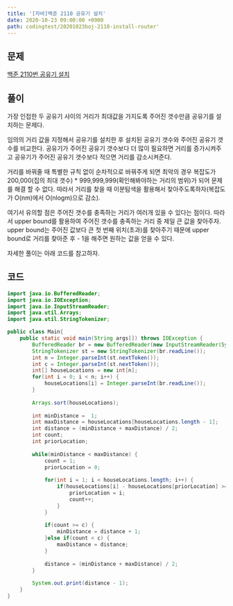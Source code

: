 ```yaml
---
title: '[자바]백준 2110 공유기 설치'
date: 2020-10-23 09:00:00 +0900
path: codingtest/20201023boj-2110-install-router'
---
```


## 문제

[백준 2110번 공유기 설치](https://www.acmicpc.net/problem/2110)

## 풀이

가장 인접한 두 공유기 사이의 거리가 최대값을 가지도록 주어진 갯수만큼 공유기를 설치하는 문제다.

임의의 거리 값을 지정해서 공유기를 설치한 후 설치된 공유기 갯수와 주어진 공유기 갯수를 비교한다. 공유기가 주어진 공유기 갯수보다 더 많이 필요하면 거리를 증가시켜주고 공유기가 주어진 공유기 갯수보다 적으면 거리를 감소시켜준다.

거리를 바꿔줄 때 특별한 규칙 없이 순차적으로 바꿔주게 되면 최악의 경우 복잡도가 200,000(집의 최대 갯수) * 999,999,999(확인해봐야하는 거리의 범위)가 되어 문제를 해결 할 수 없다. 따라서 거리를 찾을 때 이분탐색을 활용해서 찾아주도록하자(복잡도가 O(nm)에서 O(nlogm)으로 감소).

여기서 유의할 점은 주어진 갯수를 충족하는 거리가 여러개 있을 수 있다는 점이다. 따라서 upper bound를 활용하여 주어진 갯수를 충족하는 거리 중 제일 큰 값을 찾아주자. upper bound는 주어진 값보다 큰 첫 번째 위치(초과)를 찾아주기 때문에 upper bound로 거리를 찾아준 후 - 1을 해주면 원하는 값을 얻을 수 있다.

자세한 풀이는 아래 코드를 참고하자.

## 코드

```java
import java.io.BufferedReader;
import java.io.IOException;
import java.io.InputStreamReader;
import java.util.Arrays;
import java.util.StringTokenizer;

public class Main{
	public static void main(String args[]) throws IOException {
		BufferedReader br = new BufferedReader(new InputStreamReader(System.in));
		StringTokenizer st = new StringTokenizer(br.readLine());
		int n = Integer.parseInt(st.nextToken());
		int c = Integer.parseInt(st.nextToken());
		int[] houseLocations = new int[n];
		for(int i = 0; i < n; i++) {
			houseLocations[i] = Integer.parseInt(br.readLine());
		}
		
		Arrays.sort(houseLocations);
		
		int minDistance =  1;
		int maxDistance = houseLocations[houseLocations.length - 1];
		int distance = (minDistance + maxDistance) / 2;
		int count;
		int priorLocation;
		
		while(minDistance < maxDistance) {
			count = 1;
			priorLocation = 0;
			
			for(int i = 1; i < houseLocations.length; i++) {
				if(houseLocations[i] - houseLocations[priorLocation] >= distance) {
					priorLocation = i;
					count++;
				}
			}
			
			if(count >= c) {
				minDistance = distance + 1;
			}else if(count < c) {
				maxDistance = distance;
			}
			
			distance = (minDistance + maxDistance) / 2;
		}
		
		System.out.print(distance - 1);
	}
}
```
